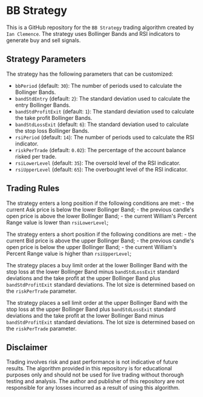 # BB Strategy

This is a GitHub repository for the `BB Strategy` trading algorithm created by `Ian Clemence`. The strategy uses Bollinger Bands and RSI indicators to generate buy and sell signals.

## Strategy Parameters

The strategy has the following parameters that can be customized:

- `bbPeriod` (default: `30`): The number of periods used to calculate the Bollinger Bands.
- `bandStdEntry` (default: `2`): The standard deviation used to calculate the entry Bollinger Bands.
- `bandStdProfitExit` (default: `1`): The standard deviation used to calculate the take profit Bollinger Bands.
- `bandStdLossExit` (default: `6`): The standard deviation used to calculate the stop loss Bollinger Bands.
- `rsiPeriod` (default: `14`): The number of periods used to calculate the RSI indicator.
- `riskPerTrade` (default: `0.02`): The percentage of the account balance risked per trade.
- `rsiLowerLevel` (default: `35`): The oversold level of the RSI indicator.
- `rsiUpperLevel` (default: `65`): The overbought level of the RSI indicator.

## Trading Rules

The strategy enters a long position if the following conditions are
met: - the current Ask price is below the lower Bollinger Band; - the
previous candle's open price is above the lower Bollinger Band; - the
current William's Percent Range value is lower than `rsiLowerLevel`;

The strategy enters a short position if the following conditions are
met: - the current Bid price is above the upper Bollinger Band; - the
previous candle's open price is below the upper Bollinger Band; - the
current William's Percent Range value is higher than `rsiUpperLevel`;

The strategy places a buy limit order at the lower Bollinger Band with
the stop loss at the lower Bollinger Band minus `bandStdLossExit`
standard deviations and the take profit at the upper Bollinger Band plus
`bandStdProfitExit` standard deviations. The lot size is determined
based on the `riskPerTrade` parameter.

The strategy places a sell limit order at the upper Bollinger Band with
the stop loss at the upper Bollinger Band plus `bandStdLossExit`
standard deviations and the take profit at the lower Bollinger Band
minus `bandStdProfitExit` standard deviations. The lot size is
determined based on the `riskPerTrade` parameter.

## Disclaimer

Trading involves risk and past performance is not indicative of future results. The algorithm provided in this repository is for educational purposes only and should not be used for live trading without thorough testing and analysis. The author and publisher of this repository are not responsible for any losses incurred as a result of using this algorithm.
